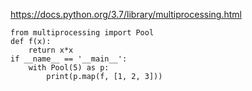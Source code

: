 https://docs.python.org/3.7/library/multiprocessing.html
   
    from multiprocessing import Pool
    def f(x):
        return x*x
    if __name__ == '__main__':
        with Pool(5) as p:
            print(p.map(f, [1, 2, 3]))